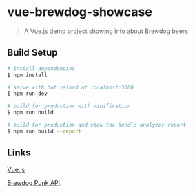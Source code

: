 # vue-brewdog-showcase

> A Vue.js demo project showing info about Brewdog beers

## Build Setup

``` bash
# install dependencies
$ npm install

# serve with hot reload at localhost:3000
$ npm run dev

# build for production with minification
$ npm run build

# build for production and view the bundle analyzer report
$ npm run build --report
```

## Links
[Vue.js](https://vuejs.org/)

[Brewdog Punk API](https://punkapi.com/).
